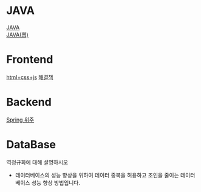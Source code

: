 # JAVA
[JAVA](https://gmlwjd9405.github.io/2017/10/01/basic-concepts-of-development-java.html) </br>
[JAVA(웹)](https://coinco.tistory.com/157)

# Frontend
[html+css+js](https://realmojo.tistory.com/300)
[해결책](https://programming119.tistory.com/236)

# Backend
[Spring 위주](https://mangkyu.tistory.com/95)

# DataBase
역정규화에 대해 설명하시오
- 데이터베이스의 성능 향상을 위하여 데이터 중복을 허용하고 조인을 줄이는 데이터베이스 성능 향상 방법입니다.
